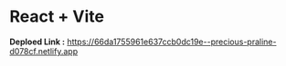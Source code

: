 # React + Vite

**Deploed Link :**
https://66da1755961e637ccb0dc19e--precious-praline-d078cf.netlify.app
